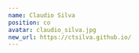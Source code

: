 ```yaml
---
name: Claudio Silva
position: co
avatar: claudio_silva.jpg
new_url: https://ctsilva.github.io/
---
```

